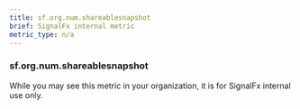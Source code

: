 ```yaml
---
title: sf.org.num.shareablesnapshot
brief: SignalFx internal metric 
metric_type: n/a
---
```

### sf.org.num.shareablesnapshot

While you may see this metric in your organization, it is for SignalFx internal use only.
